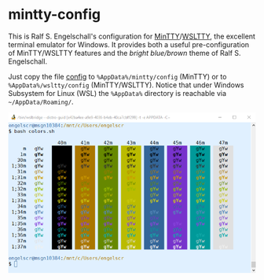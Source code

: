 
mintty-config
=============

This is Ralf S. Engelschall's configuration for
[MinTTY](https://mintty.github.io/)/[WSLTTY](https://github.com/mintty/wsltty),
the excellent terminal emulator for Windows. It provides both a useful
pre-configuration of MinTTY/WSLTTY features and the *bright blue/brown* theme
of Ralf S. Engelschall. 

Just copy the file [config](./config) to `%AppData%/mintty/config`
(MinTTY) or to `%AppData%/wsltty/config` (MinTTY/WSLTTY). Notice that under
Windows Subsystem for Linux (WSL) the `%AppData%` directory is reachable via `~/AppData/Roaming/`.

![wsltty](screenshot.png)

